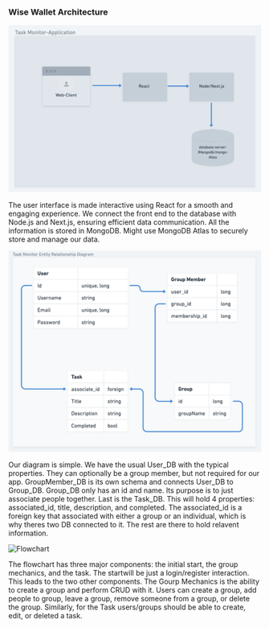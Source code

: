 ### Wise Wallet Architecture


<img width="700px" src="images/HighLevelComponentDiag.png" alt="HighLevelComponentDiag" />

The user interface is made interactive using React for a smooth and engaging experience. We connect the front end to the database with Node.js and Next.js, ensuring efficient data communication. All the information is stored in MongoDB. Might use MongoDB Atlas to securely store and manage our data.

<img width="700px" src="images/EntityDiagram.png" alt="EntityDiagram" />

Our diagram is simple. We have the usual User_DB with the typical properties. They can optionally be a group member, but not required for our app. GroupMember_DB is its own schema and connects User_DB to Group_DB. Group_DB only has an id and name. Its purpose is to just associate people together. Last is the Task_DB. This will hold 4 properties: associated_id, title, description, and completed. The associated_id is a foreign key that associated with either a group or an individual, which is why theres two DB connected to it. The rest are there to hold relavent information.

<img width="1000px" src="./images/Flowchart.png" alt="Flowchart" />

The flowchart has three major components: the initial start, the group mechanics, and the task. The startwill be just a login/register interaction. This leads to the two other components. The Gourp Mechanics is the ability to create a group and perform CRUD with it. Users can create a group, add people to group, leave a group, remove someone from a group, or delete the group. Similarly, for the Task users/groups should be able to create, edit, or deleted a task. 
